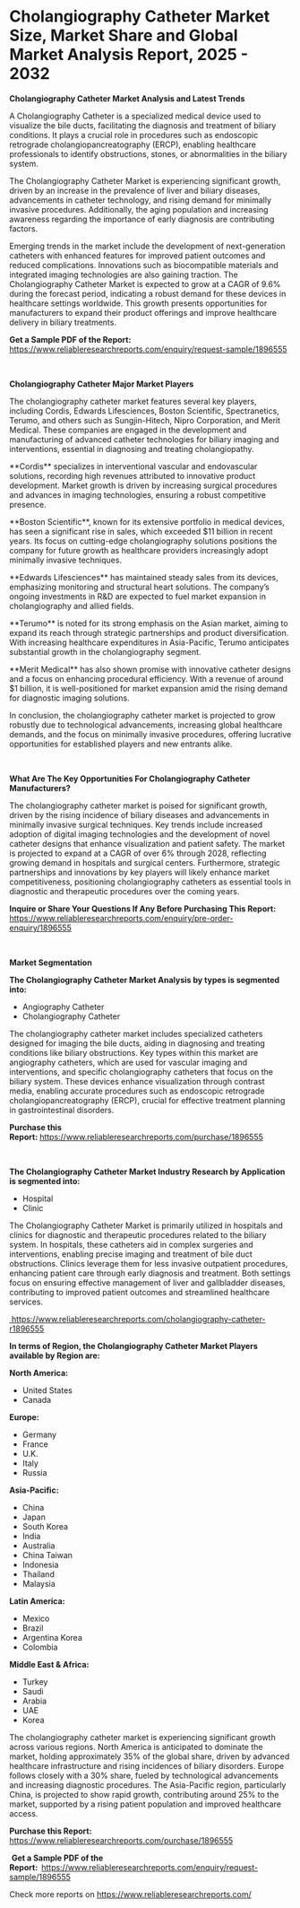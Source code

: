 <p><h1>Cholangiography Catheter Market Size, Market Share and Global Market Analysis Report, 2025 - 2032</h1></p><p><strong>Cholangiography Catheter Market Analysis and Latest Trends</strong></p>
<p><p>A Cholangiography Catheter is a specialized medical device used to visualize the bile ducts, facilitating the diagnosis and treatment of biliary conditions. It plays a crucial role in procedures such as endoscopic retrograde cholangiopancreatography (ERCP), enabling healthcare professionals to identify obstructions, stones, or abnormalities in the biliary system. </p><p>The Cholangiography Catheter Market is experiencing significant growth, driven by an increase in the prevalence of liver and biliary diseases, advancements in catheter technology, and rising demand for minimally invasive procedures. Additionally, the aging population and increasing awareness regarding the importance of early diagnosis are contributing factors. </p><p>Emerging trends in the market include the development of next-generation catheters with enhanced features for improved patient outcomes and reduced complications. Innovations such as biocompatible materials and integrated imaging technologies are also gaining traction. The Cholangiography Catheter Market is expected to grow at a CAGR of 9.6% during the forecast period, indicating a robust demand for these devices in healthcare settings worldwide. This growth presents opportunities for manufacturers to expand their product offerings and improve healthcare delivery in biliary treatments.</p></p>
<p><strong>Get a Sample PDF of the Report:&nbsp;</strong> <a href="https://www.reliableresearchreports.com/enquiry/request-sample/1896555?utm_campaign=3028&utm_medium=2&utm_source=Github&utm_content=ia&utm_term=04032025&utm_id=cholangiography-catheter">https://www.reliableresearchreports.com/enquiry/request-sample/1896555</a></p>
<p>&nbsp;</p>
<p><strong>Cholangiography Catheter Major Market Players</strong></p>
<p><p>The cholangiography catheter market features several key players, including Cordis, Edwards Lifesciences, Boston Scientific, Spectranetics, Terumo, and others such as Sungjin-Hitech, Nipro Corporation, and Merit Medical. These companies are engaged in the development and manufacturing of advanced catheter technologies for biliary imaging and interventions, essential in diagnosing and treating cholangiopathy.</p><p>**Cordis** specializes in interventional vascular and endovascular solutions, recording high revenues attributed to innovative product development. Market growth is driven by increasing surgical procedures and advances in imaging technologies, ensuring a robust competitive presence.</p><p>**Boston Scientific**, known for its extensive portfolio in medical devices, has seen a significant rise in sales, which exceeded $11 billion in recent years. Its focus on cutting-edge cholangiography solutions positions the company for future growth as healthcare providers increasingly adopt minimally invasive techniques.</p><p>**Edwards Lifesciences** has maintained steady sales from its devices, emphasizing monitoring and structural heart solutions. The company’s ongoing investments in R&D are expected to fuel market expansion in cholangiography and allied fields.</p><p>**Terumo** is noted for its strong emphasis on the Asian market, aiming to expand its reach through strategic partnerships and product diversification. With increasing healthcare expenditures in Asia-Pacific, Terumo anticipates substantial growth in the cholangiography segment.</p><p>**Merit Medical** has also shown promise with innovative catheter designs and a focus on enhancing procedural efficiency. With a revenue of around $1 billion, it is well-positioned for market expansion amid the rising demand for diagnostic imaging solutions.</p><p>In conclusion, the cholangiography catheter market is projected to grow robustly due to technological advancements, increasing global healthcare demands, and the focus on minimally invasive procedures, offering lucrative opportunities for established players and new entrants alike.</p></p>
<p>&nbsp;</p>
<p><strong>What Are The Key Opportunities For Cholangiography Catheter Manufacturers?</strong></p>
<p><p>The cholangiography catheter market is poised for significant growth, driven by the rising incidence of biliary diseases and advancements in minimally invasive surgical techniques. Key trends include increased adoption of digital imaging technologies and the development of novel catheter designs that enhance visualization and patient safety. The market is projected to expand at a CAGR of over 6% through 2028, reflecting growing demand in hospitals and surgical centers. Furthermore, strategic partnerships and innovations by key players will likely enhance market competitiveness, positioning cholangiography catheters as essential tools in diagnostic and therapeutic procedures over the coming years.</p></p>
<p><strong>Inquire or Share Your Questions If Any Before Purchasing This Report:</strong> <a href="https://www.reliableresearchreports.com/enquiry/pre-order-enquiry/1896555?utm_campaign=3028&utm_medium=2&utm_source=Github&utm_content=ia&utm_term=04032025&utm_id=cholangiography-catheter">https://www.reliableresearchreports.com/enquiry/pre-order-enquiry/1896555</a></p>
<p>&nbsp;</p>
<p><strong>Market Segmentation</strong></p>
<p><strong>The Cholangiography Catheter Market Analysis by types is segmented into:</strong></p>
<p><ul><li>Angiography Catheter</li><li>Cholangiography Catheter</li></ul></p>
<p><p>The cholangiography catheter market includes specialized catheters designed for imaging the bile ducts, aiding in diagnosing and treating conditions like biliary obstructions. Key types within this market are angiography catheters, which are used for vascular imaging and interventions, and specific cholangiography catheters that focus on the biliary system. These devices enhance visualization through contrast media, enabling accurate procedures such as endoscopic retrograde cholangiopancreatography (ERCP), crucial for effective treatment planning in gastrointestinal disorders.</p></p>
<p><strong>Purchase this Report:&nbsp;</strong><a href="https://www.reliableresearchreports.com/purchase/1896555?utm_campaign=3028&utm_medium=2&utm_source=Github&utm_content=ia&utm_term=04032025&utm_id=cholangiography-catheter">https://www.reliableresearchreports.com/purchase/1896555</a></p>
<p>&nbsp;</p>
<p><strong>The Cholangiography Catheter Market Industry Research by Application is segmented into:</strong></p>
<p><ul><li>Hospital</li><li>Clinic</li></ul></p>
<p><p>The Cholangiography Catheter Market is primarily utilized in hospitals and clinics for diagnostic and therapeutic procedures related to the biliary system. In hospitals, these catheters aid in complex surgeries and interventions, enabling precise imaging and treatment of bile duct obstructions. Clinics leverage them for less invasive outpatient procedures, enhancing patient care through early diagnosis and treatment. Both settings focus on ensuring effective management of liver and gallbladder diseases, contributing to improved patient outcomes and streamlined healthcare services.</p></p>
<p><a href="https://www.reliableresearchreports.com/cholangiography-catheter-r1896555?utm_campaign=3028&utm_medium=2&utm_source=Github&utm_content=ia&utm_term=04032025&utm_id=cholangiography-catheter">&nbsp;https://www.reliableresearchreports.com/cholangiography-catheter-r1896555</a></p>
<p><strong>In terms of Region, the Cholangiography Catheter Market Players available by Region are:</strong></p>
<p>
    <p> <strong> North America: </strong>
        <ul>
            <li>United States</li>
            <li>Canada</li>
        </ul>
        </p> 
    <p> <strong> Europe: </strong>
        <ul>
            <li>Germany</li>
            <li>France</li>
            <li>U.K.</li>
            <li>Italy</li>
            <li>Russia</li>
        </ul>
        </p> 
    <p> <strong> Asia-Pacific: </strong>
        <ul>
            <li>China</li>
            <li>Japan</li>
            <li>South Korea</li>
            <li>India</li>
            <li>Australia</li>
            <li>China Taiwan</li>
            <li>Indonesia</li>
            <li>Thailand</li>
            <li>Malaysia</li>
        </ul>
        </p> 
    <p> <strong> Latin America: </strong>
        <ul>
            <li>Mexico</li>
            <li>Brazil</li>
            <li>Argentina Korea</li>
            <li>Colombia</li>
        </ul>
        </p> 
    <p> <strong> Middle East & Africa: </strong>
        <ul>
            <li>Turkey</li>
            <li>Saudi</li>
            <li>Arabia</li>
            <li>UAE</li>
            <li>Korea</li>
        </ul>
    </p>
    </p>
<p><p>The cholangiography catheter market is experiencing significant growth across various regions. North America is anticipated to dominate the market, holding approximately 35% of the global share, driven by advanced healthcare infrastructure and rising incidences of biliary disorders. Europe follows closely with a 30% share, fueled by technological advancements and increasing diagnostic procedures. The Asia-Pacific region, particularly China, is projected to show rapid growth, contributing around 25% to the market, supported by a rising patient population and improved healthcare access.</p></p>
<p><strong>Purchase this Report: </strong><a href="https://www.reliableresearchreports.com/purchase/1896555?utm_campaign=3028&utm_medium=2&utm_source=Github&utm_content=ia&utm_term=04032025&utm_id=cholangiography-catheter">https://www.reliableresearchreports.com/purchase/1896555</a></p>
<p>&nbsp;<strong>Get a Sample PDF of the Report:&nbsp;&nbsp;</strong><a href="https://www.reliableresearchreports.com/enquiry/request-sample/1896555?utm_campaign=3028&utm_medium=2&utm_source=Github&utm_content=ia&utm_term=04032025&utm_id=cholangiography-catheter">https://www.reliableresearchreports.com/enquiry/request-sample/1896555</a></p>
<p><strong></strong></p>
<p>Check more reports on <a href="https://www.reliableresearchreports.com/?utm_campaign=3028&utm_medium=2&utm_source=Github&utm_content=ia&utm_term=04032025&utm_id=cholangiography-catheter">https://www.reliableresearchreports.com/</a></p>
